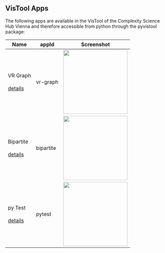 ## VisTool Apps

The following apps are available in the VisTool of the Complexity Science Hub Vienna and therefore accessible from python through the pyvistool package:

Name | appId | Screenshot
----- | ----- | ----------
    VR Graph<br><br>[details](app-vr-graph.md) | vr-graph | <img src="https://vis.csh.ac.at/vistool/visualizations/vr-graph/vrnets.png" height="200">
    Bipartite<br><br>[details](app-bipartite.md) | bipartite | <img src="https://vis.csh.ac.at/vistool/visualizations/bipartite/bipa.png" height="200">
    py Test<br><br>[details](app-pytest.md) | pytest | <img src="https://vis.csh.ac.at/vistool/visualizations/bipartite/bipa.png" height="200">
